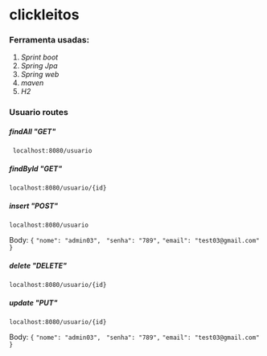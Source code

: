 # clickleitos

### Ferramenta usadas:

1. *Sprint boot*
2. _Spring Jpa_
3. *Spring web*
4. *maven*
5. *H2*

### Usuario routes

##### findAll "GET"

```  localhost:8080/usuario ```

##### findById "GET"

``` localhost:8080/usuario/{id} ```

##### insert "POST"

``` localhost:8080/usuario ```

Body: ``` { ```
	     ```"nome": "admin03", ```
             ``` "senha": "789", ```
             ```"email": "test03@gmail.com" ```
      ``` } ```
	   
##### delete "DELETE"

``` localhost:8080/usuario/{id} ```

##### update "PUT"

``` localhost:8080/usuario/{id} ```

Body: ``` { ```
	     ```"nome": "admin03", ```
             ``` "senha": "789", ```
             ```"email": "test03@gmail.com" ```
      ``` } ```

